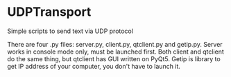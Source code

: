 # UDPTransport
Simple scripts to send text via UDP protocol

There are four .py files: server.py, client.py, qtclient.py and getip.py. Server works in console mode only, must be launched first. Both client and qtclient do the same thing, but qtclient has GUI written on PyQt5. Getip is library to get IP address of your computer, you don't have to launch it.
